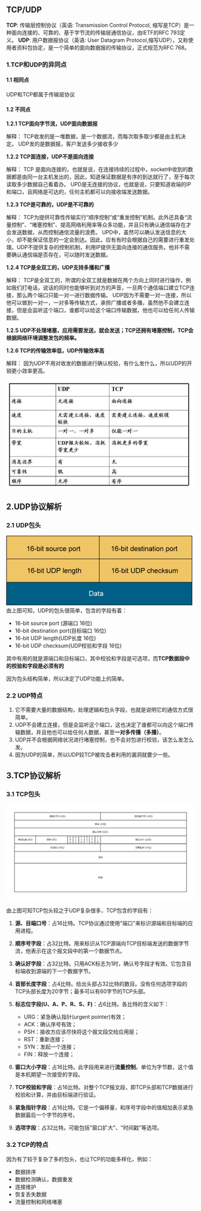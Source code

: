 ##  TCP/UDP

**TCP**: 传输层控制协议（英语: Transmission Control Protocol, 缩写是TCP）是一种面向连接的、可靠的、基于字节流的传输层通信协议，由IETF的RFC 793定义。
**UDP**: 用户数据报协议（英语: User Datagram Protocol,缩写UDP），又称使用者资料包协定，是一个简单的面向数据报的传输协议，正式规范为RFC 768。

###   1.TCP和UDP的异同点

####    1.1 相同点

UDP和TCP都属于传输层协议

####    1.2 不同点

**1.2.1 TCP面向字节流，UDP面向数据报**

解释：
TCP收发的是一堆数据，是一个数据流，而每次取多取少都是由主机决定。
UDP发的是数据报，客户发送多少接收多少

**1.2.2 TCP面连接，UDP不是面向连接**

解释：
TCP 是面向连接的，也就是说，在连接持续的过程中，socket中收到的数据都是由同一台主机发出的，因此，知道保证数据是有序的到达就行了，至于每次读取多少数据自己看着办。
UPD是无连接的协议，也就是说，只要知道收端的IP和端口，且网络是可达的，任何主机都可以向接收端发送数据。

**1.2.3 TCP是可靠的，UDP是不可靠的**

解释：
TCP为提供可靠性传输实行“顺序控制”或“重发控制”机制。此外还具备“流量控制”、“堵塞控制”、提高网络利用率等众多功能，并且只有确认通信端存在才会发送数据，从而控制通信流量的浪费。
UPD中，虽然可以确认发送信息的大小，却不能保证信息的一定会到达。因此，应有有时会根据自己的需要进行重发处理。UDP不提供复杂的控制机制，利用IP提供无面向连接的通信服务。他并不需要确认通信端是否存在，可以随时发送数据。

**1.2.4 TCP是全双工的，UDP支持多播和广播**

解释：
TCP是全双工的，所谓的全双工就是数据在两个方向上同时进行操作，例如我们打电话，说话的同时也能够听到对方的声音，一旦两个通信端口建立TCP连接，那么两个端口只能一对一进行数据传输。
UDP因为不需要一对一连接，所以他可以做到一对一，一对多等传输方式，承担广播或者多播，虽然他不会建立连接，但是会监听这个端口，谁都可以给这个端口传输数据，他也可以给任何人传输数据。

**1.2.5 UDP不处理堵塞，应用需要发送，就会发送；TCP还拥有堵塞控制，TCP会根据网络环境调整发包的频率。**


**1.2.6 TCP的传输效率低，UDP传输效率高**

解释：
因为UDP不用对收发的数据进行确认校验，有什么发什么，所以UDP的开销更小效率更高。

![对比](./images/tcp.jpg)

##  2.UDP协议解析

### 2.1 UDP包头

![UDP包头](./images/UDP.png)
由上图可知，UDP的包头很简单，包含的字段有着：
-   16-bit source port (源端口 16位)
-   16-bit destination port(目标端口 16位)
-   16-bit UDP length(UDP长度 16位)
-   16-bit UDP checksum(UDP校验和字段 16位)

其中有用的就是源端口和目标端口，其中校验和字段是可选项，而**TCP数据段中的校验和字段是必须有的**

因为包头结构简单，所以决定了UDP功能上的简单。

### 2.2 UDP特点

1.  它不需要大量的数据结构，处理逻辑和包头字段，也就是说明它的通信方式很简单。
2.  UDP不会建立连接，但是会监听这个端口，这也决定了谁都可以向这个端口传输数据，并且他也可以给任何人数据，甚至**一对多传播（多播）**。
3.  UDP并不会根据网络状况进行堵塞控制，也不会对包进行校验，该怎么发怎么发。
4.  因为UDP的简单，所以UDP较TCP被攻击者利用的漏洞就要少一些。

##  3.TCP协议解析

### 3.1 TCP包头

![TCP包头](./images/TCP包头.jpg)

由上图可知TCP包头较之于UDP复杂很多，TCP包含的字段有：
1.  **源、目端口号**：占16比特。TCP协议通过使用"端口"来标识源端和目标端的应用进程。

2.  **顺序号字段**：占32比特。用来标识从TCP源端向TCP目标端发送的数据字节流，他表示在这个报文段中的第一个数据节点。

3.  **确认好字段**：占32比特。只用ACK标志为1时，确认号字段才有效。它包含目标端收到源端的下一个数据字节。

4.  **首部长度字段**：占4比特。给出头部占32比特的数目。没有任何选项字段的TCP头部长度为20字节；最多可以有60字节的TCP头部。

5.  **标志位字段(U、A、P、R、S、F)**：占6比特。各比特的含义如下：
    -   URG：紧急确认指针(urgent pointer)有效；
    -   ACK：确认序号有效；
    -   PSH：接收方应该尽快将这个报文段交给应用层；
    -   RST：重新连接；
    -   SYN：发起一个连接；
    -   FIN：释放一个连接；

6.  **窗口大小字段**：占16比特。此字段用来进行**流量控制**。单位为字节数，这个值是本机期望一次接受的字段。

7.  **TCP校验和字段**：占16比特。对整个TCP报文段，即TCP头部和TCP数据进行校验和计算，并由目标端进行验证。

8.  **紧急指针字段**：占16比特。它是一个偏移量，和序号字段中的值相加表示紧急数据最后一个字节的序号。

9.  **选项字段**：占32比特。可能包括"窗口扩大"、"时间戳"等选项。

### 3.2 TCP的特点

因为有了较于复杂了多的包头，也让TCP的功能多样化，例如：

-   数据排序
-   数据检测确认，数据重发
-   连接维护
-   恢复丢失数据
-   流量控制和网络堵塞

